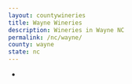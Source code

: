 ```yaml
---
layout: countywineries
title: Wayne Wineries
description: Wineries in Wayne NC
permalink: /nc/wayne/
county: wayne
state: nc
---
```

-
